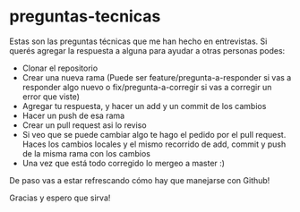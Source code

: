 # preguntas-tecnicas

Estas son las preguntas técnicas que me han hecho en entrevistas. Si querés agregar la respuesta a alguna para ayudar a otras personas podes:

- Clonar el repositorio
- Crear una nueva rama (Puede ser feature/pregunta-a-responder si vas a responder algo nuevo o fix/pregunta-a-corregir si vas a corregir un error que viste)
- Agregar tu respuesta, y hacer un add y un commit de los cambios
- Hacer un push de esa rama
- Crear un pull request asi lo reviso
- Si veo que se puede cambiar algo te hago el pedido por el pull request. Haces los cambios locales y el mismo recorrido de add, commit y push de la misma rama con los cambios
- Una vez que está todo corregido lo mergeo a master :)

De paso vas a estar refrescando cómo hay que manejarse con Github!

Gracias y espero que sirva!

